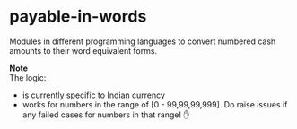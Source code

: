 # payable-in-words
Modules in different programming languages to convert numbered cash amounts to their word equivalent forms.

**Note** 
<br>The logic:
- is currently specific to Indian currency
- works for numbers in the range of [0 - 99,99,99,999]. Do raise issues if any failed cases for numbers in that range!  :raised_hand:
